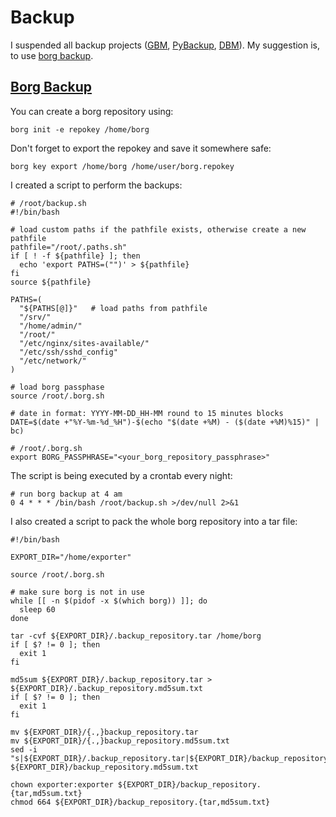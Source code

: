 # Backup

I suspended all backup projects ([GBM](https://github.com/felbinger/GBM),
[PyBackup](https://github.com/felbinger/PyBackup), [DBM](https://github.com/felbinger/dbm)). 
My suggestion is, to use [borg backup](https://borgbackup.readthedocs.io/en/stable/).

## [Borg Backup](https://borgbackup.readthedocs.io/en/stable/#easy-to-use)

You can create a borg repository using:
```shell
borg init -e repokey /home/borg
```

Don't forget to export the repokey and save it somewhere safe:
```shell
borg key export /home/borg /home/user/borg.repokey
```

I created a script to perform the backups:
```shell
# /root/backup.sh
#!/bin/bash

# load custom paths if the pathfile exists, otherwise create a new pathfile
pathfile="/root/.paths.sh"
if [ ! -f ${pathfile} ]; then
  echo 'export PATHS=("")' > ${pathfile}
fi
source ${pathfile}

PATHS=(
  "${PATHS[@]}"   # load paths from pathfile
  "/srv/"
  "/home/admin/"
  "/root/"
  "/etc/nginx/sites-available/"
  "/etc/ssh/sshd_config"
  "/etc/network/"
)

# load borg passphase
source /root/.borg.sh

# date in format: YYYY-MM-DD_HH-MM round to 15 minutes blocks
DATE=$(date +"%Y-%m-%d_%H")-$(echo "$(date +%M) - ($(date +%M)%15)" | bc)
```
```shell
# /root/.borg.sh
export BORG_PASSPHRASE="<your_borg_repository_passphrase>"
```

The script is being executed by a crontab every night:
```
# run borg backup at 4 am
0 4 * * * /bin/bash /root/backup.sh >/dev/null 2>&1
```

I also created a script to pack the whole borg repository into a tar file:

```shell
#!/bin/bash

EXPORT_DIR="/home/exporter"

source /root/.borg.sh

# make sure borg is not in use
while [[ -n $(pidof -x $(which borg)) ]]; do
  sleep 60
done

tar -cvf ${EXPORT_DIR}/.backup_repository.tar /home/borg
if [ $? != 0 ]; then
  exit 1
fi

md5sum ${EXPORT_DIR}/.backup_repository.tar > ${EXPORT_DIR}/.backup_repository.md5sum.txt
if [ $? != 0 ]; then
  exit 1
fi

mv ${EXPORT_DIR}/{.,}backup_repository.tar
mv ${EXPORT_DIR}/{.,}backup_repository.md5sum.txt
sed -i "s|${EXPORT_DIR}/.backup_repository.tar|${EXPORT_DIR}/backup_repository.tar|g" ${EXPORT_DIR}/backup_repository.md5sum.txt

chown exporter:exporter ${EXPORT_DIR}/backup_repository.{tar,md5sum.txt}
chmod 664 ${EXPORT_DIR}/backup_repository.{tar,md5sum.txt}
```
